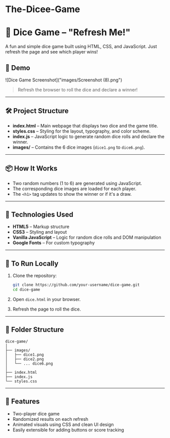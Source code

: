 # The-Dicee-Game


# 🎲 Dice Game – "Refresh Me!"

A fun and simple dice game built using HTML, CSS, and JavaScript. Just refresh the page and see which player wins!

## 🚀 Demo

![Dice Game Screenshot]("images/Screenshot (8).png")

> Refresh the browser to roll the dice and declare a winner!

---

## 🛠️ Project Structure

* **index.html** – Main webpage that displays two dice and the game title.
* **styles.css** – Styling for the layout, typography, and color scheme.
* **index.js** – JavaScript logic to generate random dice rolls and declare the winner.
* **images/** – Contains the 6 dice images (`dice1.png` to `dice6.png`).

---

## 📦 How It Works

* Two random numbers (1 to 6) are generated using JavaScript.
* The corresponding dice images are loaded for each player.
* The `<h1>` tag updates to show the winner or if it's a draw.

---

## 🧰 Technologies Used

* **HTML5** – Markup structure
* **CSS3** – Styling and layout
* **Vanilla JavaScript** – Logic for random dice rolls and DOM manipulation
* **Google Fonts** – For custom typography

---

## 🔄 To Run Locally

1. Clone the repository:

   ```bash
   git clone https://github.com/your-username/dice-game.git
   cd dice-game
   ```
2. Open `dice.html` in your browser.
3. Refresh the page to roll the dice.

---

## 📁 Folder Structure

```
dice-game/
│
├── images/
│   ├── dice1.png
│   ├── dice2.png
│   └── ... dice6.png
│
├── index.html
├── index.js
└── styles.css
```

---

## 📌 Features

* Two-player dice game
* Randomized results on each refresh
* Animated visuals using CSS and clean UI design
* Easily extensible for adding buttons or score tracking
